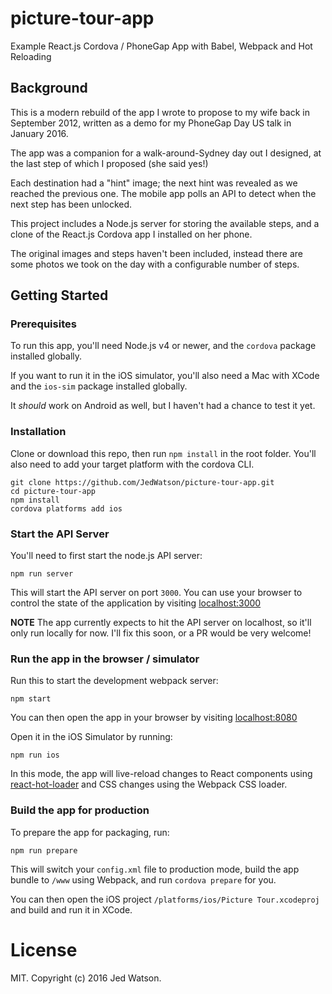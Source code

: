 # picture-tour-app

Example React.js Cordova / PhoneGap App with Babel, Webpack and Hot Reloading

## Background

This is a modern rebuild of the app I wrote to propose to my wife back in September 2012, written as a demo for my PhoneGap Day US talk in January 2016.

The app was a companion for a walk-around-Sydney day out I designed, at the last step of which I proposed (she said yes!)

Each destination had a "hint" image; the next hint was revealed as we reached the previous one. The mobile app polls an API to detect when the next step has been unlocked.

This project includes a Node.js server for storing the available steps, and a clone of the React.js Cordova app I installed on her phone.

The original images and steps haven't been included, instead there are some photos we took on the day with a configurable number of steps.

## Getting Started

### Prerequisites

To run this app, you'll need Node.js v4 or newer, and the `cordova` package installed globally.

If you want to run it in the iOS simulator, you'll also need a Mac with XCode and the `ios-sim` package installed globally.

It _should_ work on Android as well, but I haven't had a chance to test it yet.

### Installation

Clone or download this repo, then run `npm install` in the root folder. You'll also need to add your target platform with the cordova CLI.

```
git clone https://github.com/JedWatson/picture-tour-app.git
cd picture-tour-app
npm install
cordova platforms add ios
```

### Start the API Server

You'll need to first start the node.js API server:

```
npm run server
```

This will start the API server on port `3000`. You can use your browser to control the state of the application by visiting [localhost:3000](http://localhost:3000)

**NOTE** The app currently expects to hit the API server on localhost, so it'll only run locally for now. I'll fix this soon, or a PR would be very welcome!

### Run the app in the browser / simulator

Run this to start the development webpack server:

```
npm start
```

You can then open the app in your browser by visiting [localhost:8080](http://localhost:8080)

Open it in the iOS Simulator by running:

```
npm run ios
```

In this mode, the app will live-reload changes to React components using [react-hot-loader](https://github.com/gaearon/react-hot-loader) and CSS changes using the Webpack CSS loader.

### Build the app for production

To prepare the app for packaging, run:

```
npm run prepare
```

This will switch your `config.xml` file to production mode, build the app bundle to `/www` using Webpack, and run `cordova prepare` for you.

You can then open the iOS project `/platforms/ios/Picture Tour.xcodeproj` and build and run it in XCode.

# License

MIT. Copyright (c) 2016 Jed Watson.

